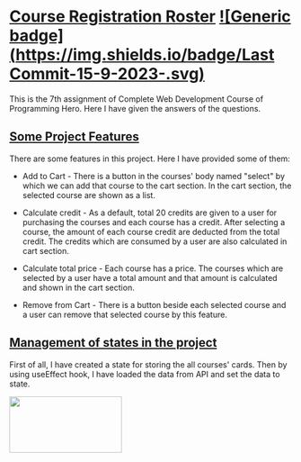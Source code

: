 # [Course Registration Roster](https://github.com/programming-hero-web-course2/my-course-roster-NafizUddin) [![Generic badge](https://img.shields.io/badge/Last Commit-15-9-2023-<COLOR>.svg)](https://shields.io/)

This is the 7th assignment of Complete Web Development Course of Programming Hero. Here I have given the answers of the questions.

## [Some Project Features](https://github.com/programming-hero-web-course2/my-course-roster-NafizUddin)

There are some features in this project. Here I have provided some of them:

- Add to Cart - There is a button in the courses' body named "select" by which we can add that course to the cart section. In the cart section, the selected course are shown as a list.

- Calculate credit - As a default, total 20 credits are given to a user for purchasing the courses and each course has a credit. After selecting a course, the amount of each course credit are deducted from the total credit. The credits which are consumed by a user are also calculated in cart section.

- Calculate total price - Each course has a price. The courses which are selected by a user have a total amount and that amount is calculated and shown in the cart section.

- Remove from Cart - There is a button beside each selected course and a user can remove that selected course by this feature.

## [Management of states in the project](https://github.com/programming-hero-web-course2/my-course-roster-NafizUddin)

First of all, I have created a state for storing the all courses' cards. Then by using useEffect hook, I have loaded the data from API and set the data to state.

<img src="https://i.postimg.cc/HkmfcXkR/carbon.png" width="200" height="100" align="center">


